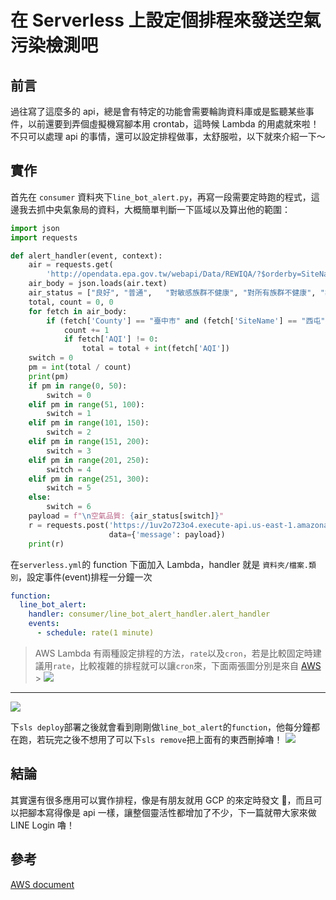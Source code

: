 # 在 Serverless 上設定個排程來發送空氣污染檢測吧

## 前言

過往寫了這麼多的 api，總是會有特定的功能會需要輪詢資料庫或是監聽某些事件，以前還要到弄個虛擬機寫腳本用 crontab，這時候 Lambda 的用處就來啦！不只可以處理 api 的事情，還可以設定排程做事，太舒服啦，以下就來介紹一下～

## 實作

首先在 `consumer` 資料夾下`line_bot_alert.py`，再寫一段需要定時跑的程式，這邊我去抓中央氣象局的資料，大概簡單判斷一下區域以及算出他的範圍：

```python
import json
import requests

def alert_handler(event, context):
    air = requests.get(
        'http://opendata.epa.gov.tw/webapi/Data/REWIQA/?$orderby=SiteName&$skip=0&$top=1000&format=json')
    air_body = json.loads(air.text)
    air_status = ["良好",	"普通",	"對敏感族群不健康",	"對所有族群不健康",	"非常不健康",	"危害", "資料有誤"]
    total, count = 0, 0
    for fetch in air_body:
        if (fetch['County'] == "臺中市" and (fetch['SiteName'] == "西屯" or fetch['SiteName'] == "沙鹿")):
            count += 1
            if fetch['AQI'] != 0:
                total = total + int(fetch['AQI'])
    switch = 0
    pm = int(total / count)
    print(pm)
    if pm in range(0, 50):
        switch = 0
    elif pm in range(51, 100):
        switch = 1
    elif pm in range(101, 150):
        switch = 2
    elif pm in range(151, 200):
        switch = 3
    elif pm in range(201, 250):
        switch = 4
    elif pm in range(251, 300):
        switch = 5
    else:
        switch = 6
    payload = f"\n空氣品質: {air_status[switch]}"
    r = requests.post('https://1uv2o723o4.execute-api.us-east-1.amazonaws.com/dev/notify/sqs',
                      data={'message': payload})
    print(r)
```

在`serverless.yml`的 function 下面加入 Lambda，handler 就是 `資料夾/檔案.類別`，設定事件(event)排程一分鐘一次

```yaml
function:
  line_bot_alert:
    handler: consumer/line_bot_alert_handler.alert_handler
    events:
      - schedule: rate(1 minute)
```

> AWS Lambda 有兩種設定排程的方法，`rate`以及`cron`，若是比較固定時建議用`rate`，比較複雜的排程就可以讓`cron`來，下面兩張圖分別是來自 [AWS](https://docs.aws.amazon.com/zh_tw/lambda/latest/dg/tutorial-scheduled-events-schedule-expressions.html) > ![](https://i.imgur.com/r9ZaBhO.png)

---

![](https://i.imgur.com/BLrbUPP.png)

下`sls deploy`部署之後就會看到剛剛做`line_bot_alert`的`function`，他每分鐘都在跑，若玩完之後不想用了可以下`sls remove`把上面有的東西刪掉嚕！
![](https://i.imgur.com/0tpDSdf.png)

## 結論

其實還有很多應用可以實作排程，像是有朋友就用 GCP 的來定時發文 🤣，而且可以把腳本寫得像是 api 一樣，讓整個靈活性都增加了不少，下一篇就帶大家來做 LINE Login 嚕！

## 參考

[AWS document](https://docs.aws.amazon.com/zh_tw/lambda/latest/dg/tutorial-scheduled-events-schedule-expressions.html)
